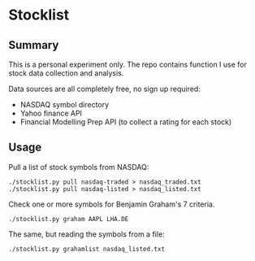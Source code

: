 # Stocklist

## Summary

This is a personal experiment only. The repo contains function I use
for stock data collection and analysis.

Data sources are all completely free, no sign up required:
- NASDAQ symbol directory
- Yahoo finance API
- Financial Modelling Prep API (to collect a rating for each stock)

## Usage

Pull a list of stock symbols from NASDAQ:

```
./stocklist.py pull nasdaq-traded > nasdaq_traded.txt
./stocklist.py pull nasdaq-listed > nasdaq_listed.txt
```

Check one or more symbols for Benjamin Graham's 7 criteria.

```
./stocklist.py graham AAPL LHA.DE
```

The same, but reading the symbols from a file:

```
./stocklist.py grahamlist nasdaq_listed.txt
```
